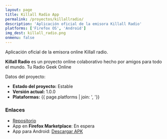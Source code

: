 ```yaml
---
layout: page
title: Killall Radio App
permalink: /proyectos/killallradio/
description: 'Aplicación oficial de la emisora Killall Radio'
platforms: ['Firefox OS', 'Android']
img_dest: killall_radio.png
onmenu: false
---
```


Aplicación oficial de la emisora online Killall radio.

**Killall Radio** es un proyecto online colaborativo hecho por amigos para todo el mundo. Tu Radio Geek Online

Datos del proyecto:

* **Estado del proyecto:** Estable
* **Versión actual:** 1.0.0
* **Plataformas:** {{ page.platforms | join: ', '}}

### Enlaces

* [Repositorio](https://github.com/son-link/killallradioapp)
* App en **Firefox Marketplace**: En espera
* App para Android: [Descargar APK](https://dl.dropboxusercontent.com/u/58286032/programas/killallradioapp-1.0.0.apk)
